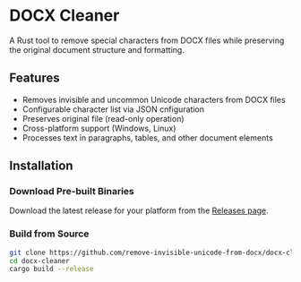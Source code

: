 # DOCX Cleaner

A Rust tool to remove special characters from DOCX files while preserving the original document structure and formatting.

## Features

- Removes invisible and uncommon Unicode characters from DOCX files
- Configurable character list via JSON cnfiguration
- Preserves original file (read-only operation)
- Cross-platform support (Windows, Linux)
- Processes text in paragraphs, tables, and other document elements

## Installation

### Download Pre-built Binaries

Download the latest release for your platform from the [Releases page](https://github.com/FabricioArendTorres/remove-invisible-unicode-from-docx/releases).

### Build from Source

```bash
git clone https://github.com/remove-invisible-unicode-from-docx/docx-cleaner.git
cd docx-cleaner
cargo build --release
